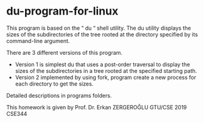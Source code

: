 # du-program-for-linux

This program is based on the “ du “ shell utility. The du utility displays the sizes of the subdirectories of
the tree rooted at the directory specified by its command-line argument. 

There are 3 different versions of this program.
* Version 1 is simplest du that uses a post-order traversal to display the sizes of the
  subdirectories in a tree rooted at the specified starting path.
* Version 2 implemented by using fork, program create a new process for each
  directory to get the sizes.

Detailed descriptions in programs folders.

This homework is given by Prof. Dr. Erkan ZERGEROĞLU GTU/CSE 2019 CSE344
